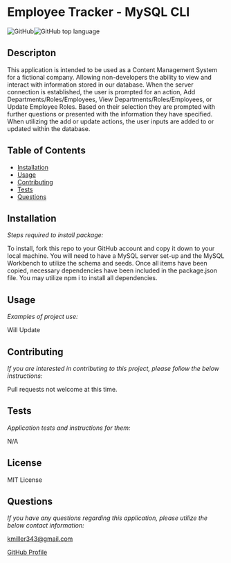  # Employee Tracker - MySQL CLI

  ![GitHub](https://img.shields.io/github/license/k1te-m/Employee-Tracker)![GitHub top language](https://img.shields.io/github/languages/top/k1te-m/Employee-Tracker)

  ## Descripton
  This application is intended to be used as a Content Management System for a fictional company. Allowing non-developers the ability to view and interact with information stored in our database. When the server connection is established, the user is prompted for an action, Add Departments/Roles/Employees, View Departments/Roles/Employees, or Update Employee Roles. Based on their selection they are prompted with further questions or presented with the information they have specified. When utilizing the add or update actions, the user inputs are added to or updated within the database. 

  ## Table of Contents
  * [Installation](#installation)
  * [Usage](#usage)
  * [Contributing](#contributing)
  * [Tests](#tests)
  * [Questions](#questions)

  ## Installation 
    
  *Steps required to install package:* 
    
  To install, fork this repo to your GitHub account and copy it down to your local machine. You will need to have a MySQL server set-up and the MySQL Workbench to utilize the schema and seeds. Once all items have been copied, necessary dependencies have been included in the package.json file. You may utilize npm i to install all dependencies. 

  ## Usage

  *Examples of project use:*

  Will Update

  ## Contributing

  *If you are interested in contributing to this project, please follow the below instructions:*

  Pull requests not welcome at this time.

  ## Tests

  *Application tests and instructions for them:*

  N/A

  ## License

  MIT License
  

  ## Questions

  *If you have any questions regarding this application, please utilize the below contact information:*

  [kmiller343@gmail.com](mailto:kmiller343@gmail.com)
  
  [GitHub Profile](https://www.github.com/k1te-m)
  
